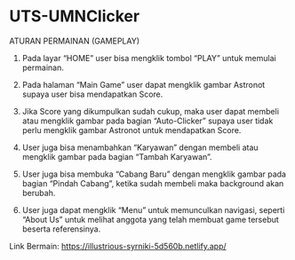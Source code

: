 # UTS-UMNClicker

ATURAN PERMAINAN (GAMEPLAY)

1. Pada layar “HOME” user bisa mengklik tombol “PLAY” untuk memulai permainan. 

2. Pada halaman “Main Game” user dapat mengklik gambar Astronot supaya user bisa mendapatkan Score. 

3. Jika Score yang dikumpulkan sudah cukup, maka user dapat membeli atau mengklik gambar pada bagian “Auto-Clicker” supaya user tidak perlu mengklik gambar Astronot untuk mendapatkan Score. 

4. User juga bisa menambahkan “Karyawan” dengan membeli atau mengklik gambar pada bagian “Tambah Karyawan”. 

5. User juga bisa membuka “Cabang Baru” dengan mengklik gambar pada bagian “Pindah Cabang”, ketika sudah membeli maka background akan berubah. 

6. User juga dapat mengklik “Menu” untuk memunculkan navigasi, seperti “About Us” untuk melihat anggota yang telah membuat game tersebut beserta referensinya. 


Link Bermain:  https://illustrious-syrniki-5d560b.netlify.app/
